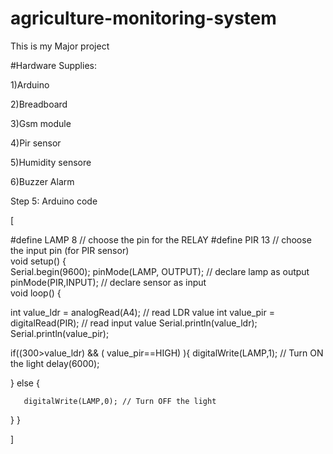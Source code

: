 # agriculture-monitoring-system
This is my Major project  

#Hardware Supplies:

1)Arduino

2)Breadboard

3)Gsm module

4)Pir sensor

5)Humidity sensore

6)Buzzer Alarm

Step 5: Arduino code

[

  #define LAMP  8  // choose the pin for the RELAY
#define PIR 13   // choose the input pin (for PIR sensor)                 
void setup()
{    
Serial.begin(9600);
  pinMode(LAMP, OUTPUT); // declare lamp as output
  pinMode(PIR,INPUT); // declare sensor as input                                                                                                                            
void loop() 
{
  
  
  int value_ldr = analogRead(A4); // read LDR value
  int value_pir = digitalRead(PIR); // read input value
  Serial.println(value_ldr);
  Serial.println(value_pir);

 if((300>value_ldr) && ( value_pir==HIGH) ){
       digitalWrite(LAMP,1);  // Turn ON the light
       delay(6000);
       
 
}
else {
  
       digitalWrite(LAMP,0); // Turn OFF the light
       
}
 }

]



